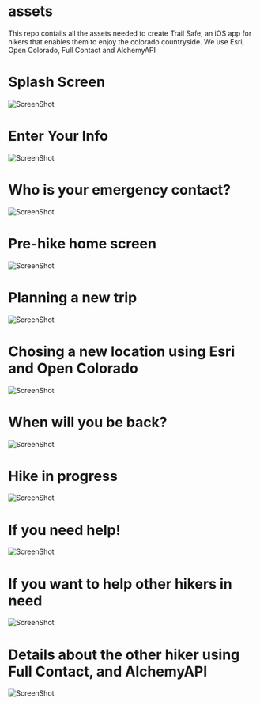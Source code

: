 assets
======

This repo contails all the assets needed to create Trail Safe, an iOS app for hikers that enables them to enjoy the colorado countryside. We use Esri, Open Colorado, Full Contact and AlchemyAPI

# Splash Screen

![ScreenShot](https://raw.github.com/TrailSafe/assets/master/ScreenShots/TS1-Home_02.png)

# Enter Your Info

![ScreenShot](https://raw.github.com/TrailSafe/assets/master/ScreenShots/TS2-Info.png)

# Who is your emergency contact?

![ScreenShot](https://raw.github.com/TrailSafe/assets/master/ScreenShots/TS3-ICE.png)

# Pre-hike home screen

![ScreenShot](https://raw.github.com/TrailSafe/assets/master/ScreenShots/TS4-Home.png)

# Planning a new trip

![ScreenShot](https://raw.github.com/TrailSafe/assets/master/ScreenShots/TS5-NewTrip.png)

# Chosing a new location using Esri and Open Colorado

![ScreenShot](https://raw.github.com/TrailSafe/assets/master/ScreenShots/TS6-Location.png)

# When will you be back?

![ScreenShot](https://raw.github.com/TrailSafe/assets/master/ScreenShots/TS7-ReturnTime.png)

# Hike in progress

![ScreenShot](https://raw.github.com/TrailSafe/assets/master/ScreenShots/TS8-HikeInProgress.png)

# If you need help!

![ScreenShot](https://raw.github.com/TrailSafe/assets/master/ScreenShots/TS9-HELP.png)

# If you want to help other hikers in need

![ScreenShot](https://raw.github.com/TrailSafe/assets/master/ScreenShots/TS10-HelpOthers.png)

# Details about the other hiker using Full Contact, and AlchemyAPI 

![ScreenShot](https://raw.github.com/TrailSafe/assets/master/ScreenShots/TS11-OthersDetailsB.png)

